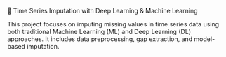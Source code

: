 🧠 Time Series Imputation with Deep Learning & Machine Learning


This project focuses on imputing missing values in time series data using both traditional Machine Learning (ML) and Deep Learning (DL) approaches. It includes data preprocessing, gap extraction, and model-based imputation.


